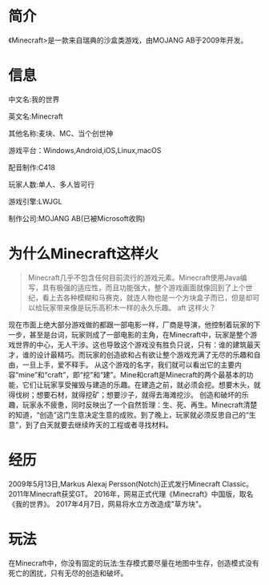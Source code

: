 # 简介
《Minecraft>是一款来自瑞典的沙盒类游戏，由MOJANG AB于2009年开发。
# 信息
中文名:我的世界

英文名:Minecraft

其他名称:麦块、MC、当个创世神

游戏平台：Windows,Android,iOS,Linux,macOS

配音制作:C418

玩家人数:单人、多人皆可行

游戏引擎:LWJGL

制作公司:MOJANG AB(已被Microsoft收购)
# 为什么Minecraft这样火
>Minecraft几乎不包含任何目前流行的游戏元素。Minecraft使用Java编写，具有极强的适应性，而且功能强大，整个游戏画面就像回到了上个世纪，看上去各种模糊和马赛克，就连人物也是一个方块盒子而已，但是却可以给玩家带来像是玩乐高积木一样的永久乐趣。 aft 这样火？

现在市面上绝大部分游戏做的都跟一部电影一样，厂商是导演，他控制着玩家的下一步，甚至是台词，玩家则成了一部电影的主角，在Minecraft中，玩家是整个游戏世界的中心，无人干涉。这也导致这个游戏没有胜负只说，只有：谁的建筑最天才，谁的设计最精巧。而玩家的创造欲和占有欲让整个游戏充满了无尽的乐趣和自由，一旦上手，爱不释手。
从这个游戏的名字，我们就可以看出它的主要内容“mine”和“craft”，即“挖”和“建”。Mine和craft是Minecraft的两个最基本的功能，它们让玩家享受摧毁与建造的乐趣。在建造之前，就必须会挖。想要木头，就得伐树；想要石材，就得挖矿；想要沙子，就得去海滩挖沙。
创造和破坏的乐趣，玩家永不疲惫，同时反映出了一个自然哲理：生、死、再生。Minecraft清楚的知道，“创造”这门生意决定生意的成败。到了晚上，玩家就必须反思自己的“生意”，到了白天就要去继续昨天的工程或者寻找材料。

# 经历
2009年5月13日,Markus Alexaj Persson(Notch)正式发行Minecraft Classic。
2011年Minecraft获奖GT。
2016年，网易正式代理《Minecraft》中国版，取名《我的世界》。
2017年4月7日，网易将水立方改造成"草方块"。

# 玩法
在Minecraft中，你没有固定的玩法:生存模式要尽量在地图中生存，创造模式没有死亡的困扰，只有无尽的创造和破坏。
